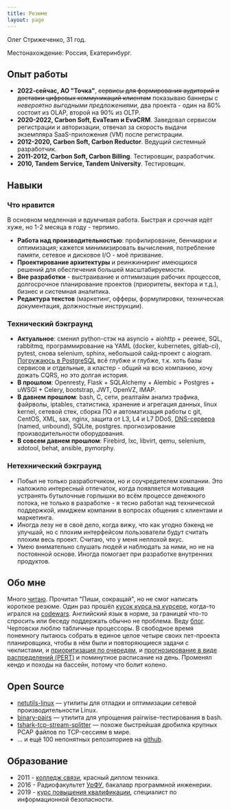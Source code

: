 ```yaml
---
title: Резюме
layout: page
---
```


Олег Стрижеченко, 31 год.

Местонахождение: Россия, Екатеринбург.

## Опыт работы

- **2022-сейчас, АО "Точка"**, ~~сервисы для формирования аудиторий и доставки цифровых коммуникаций клиентам~~ показываю баннеры с _невероятно выгодными предложениями_, два проекта - один на 80% состоит из OLAP, второй на 90% из OLTP.
- **2020-2022, Carbon Soft, EvaTeam и EvaCRM**. Заведовал сервисом регистрации и авторизации, отвечал за скорость выдачи экземпляра SaaS-приложения (VM) после регистрации.
- **2012-2020, Carbon Soft, Carbon Reductor**. Ведущий системный разработчик.
- **2011-2012, Carbon Soft, Carbon Billing**. Тестировщик, разработчик.
- **2010, Tandem Service, Tandem University**. Тестировщик.

## Навыки

### Что нравится

В основном медленная и вдумчивая работа. Быстрая и срочная идёт хуже, но 1-2 месяца в году - терпимо.

- **Работа над производительностью**: профилирование, бенчмарки и оптимизация; кажется минимизировать вычисления, потребление памяти, сетевое и дисковое I/O - моё призвание.
- **Проектирование архитектуры** и реинжиниринг имеющихся решений для обеспечения большей масштабируемости.
- **Вне разработки** - выстраивание и оптимизация рабочих процессов, долгосрочное планирование проектов (приоритеты, вектора и т.д.), бизнес и системная аналитика.
- **Редактура текстов** (маркетинг, офферы, формулировки, техническая документация, должностные инструкции).

### Технический бэкграунд

- **Актуальное**: сменил python-стэк на asyncio + aiohttp + peewee, SQL, rabbitmq, программирование на YAML (docker, kubernetes, gitlab-ci), pytest, снова selenium, sphinx, небольшой сайд-проект с aiogram. [Погружаюсь в PostgreSQL](https://strizhechenko.github.io/2023/02/18/postgres.html) всё глубже и глубже, т.к. хоть базы сервисов и отдельные, а кластер - общий на всю компанию, хочу дожать CQRS, но это долгая история.
- **В прошлом**: Openresty, Flask + SQLAlchemy + Alembic + Postgres + uWSGI + Celery, bootstrap, JWT, OpenVZ, IMAP.
- **В давнем прошлом**: bash, C, сети, реалтайм анализ трафика, файрволы, iptables, статистика, хранение и агрегация данных, linux kernel, сетевой стек, сборка ПО и автоматизация работы с git, CentOS, XML, sax, nginx, защита от L3, L4 и L7 DDoS, [DNS-сервера](https://strizhechenko.github.io/2016/11/03/fakezone.html) (named, unbound), SQLite, postgres. прогнозирование производительности оборудования.
- **В совсем давнем прошлом**: Firebird, lxc, libvirt, qemu, selenium, xdotool, behat, ansible, pymorphy.

### Нетехнический бэкграунд

- Побыл не только разработчиком, но и соучредителем компании. Это наложило интересный отпечаток, когда появляется мотивация устранять бутылочные горлышки во всём процессе денежного потока, не только в разработке - я тесно работал над технической поддержкой, имиджем компании в вопросах общения с клиентами и маркетинга.
- Иногда лезу не в своё дело, когда вижу, что как угодно бэкенд не улучшай, но с плохим интерфейсом пользователи будут считать плохим весь проект. Считаю, что у меня неплохой вкус.
- Умею внимательно слушать людей и наблюдать за ними, но не на постоянной основе. Иногда помогает при разработке внутренних продуктов.

## Обо мне

Много [читаю](https://strizhechenko.github.io/2017/06/30/programming-books.html). Прочитал "Пиши, сокращай", но не смог написать короткое резюме. Один раз прошёл [кусок курса на курсере](http://coursera.org/api/certificate.v1/pdf/4DHY7WQBMT25), когда-то игрался на [codewars](https://www.codewars.com/users/strizhechenko). Английский язык в норме, за границей что-то спросить или беседу поддержать обычно не проблема. Веду [блог](https://strizhechenko.github.io). Чертовски люблю табличные процессоры. В свободное время понемногу пытаюсь собрать в единое целое четыре своих пет-проекта планировщика, чтобы в нём были и повторяющиеся задачи с чеклистами, и [приоритизация по очередям](https://strizhechenko.github.io/2022/06/21/power-planning.html), и [прогнозирование в виде распределений (PERT)](https://strizhechenko.github.io/2023/01/23/pert-vs-storypoints.html) и поминутное расписание на день. Променял кендо и походы на бассейн, потому что болит колено.

## Open Source

- [netutils-linux](https://github.com/strizhechenko/netutils-linux) — утилиты для отладки и оптимизации сетевой производительности Linux.
- [binary-pairs](https://github.com/strizhechenko/binary-pairs) — утилита для упрощения pairwise-тестирования в bash.
- [tshark-tcp-stream-splitter](https://github.com/strizhechenko/tshark-tcp-stream-splitter) — похоже быстрейшая дробилка крупных PCAP файлов по TCP-сессиям в мире.
- ... и ещё 100 непонятных репозиториев на [github](https://github.com/strizhechenko).

## Образование

- 2011 - [колледж связи](http://uisi.ru/), красный диплом техника.
- 2016 - Радиофакультет [УрФУ](http://urfu.ru/), бакалавр программной инженерии.
- 2019 - [курс повышения квалификации](http://academyit.ru), специалист по информационной безопасности.
